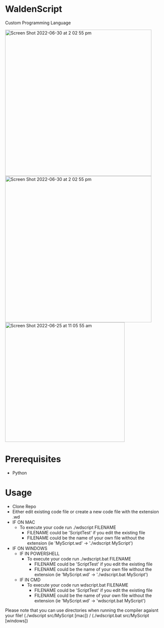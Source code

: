 # WaldenScript
Custom Programming Language

<img width="475" alt="Screen Shot 2022-06-30 at 2 02 55 pm" src="https://user-images.githubusercontent.com/20080981/176594516-4bc9830a-a3bc-4340-99aa-7d855a6023d7.png">
<img width="475" alt="Screen Shot 2022-06-30 at 2 02 55 pm" src="[https://user-images.githubusercontent.com/20080981/176594516-4bc9830a-a3bc-4340-99aa-7d855a6023d7.png](https://user-images.githubusercontent.com/20080981/175465045-e68ee66a-bc5b-4275-bc73-6b4173a2de6f.png)">
<img width="388" alt="Screen Shot 2022-06-25 at 11 05 55 am" src="https://user-images.githubusercontent.com/20080981/175753532-87ba7610-fa36-4b83-9ebd-32836cd98d5f.png">

# Prerequisites
- Python

# Usage
- Clone Repo
- Either edit existing code file or create a new code file with the extension .wd
- IF ON MAC
    - To execute your code run ./wdscript FILENAME
        - FILENAME could be 'ScriptTest' if you edit the existing file
        - FILENAME could be the name of your own file without the extension (ie 'MyScript.wd' -> './wdscript MyScript')
- IF ON WINDOWS
    - IF IN POWERSHELL
        - To execute your code run ./wdscript.bat FILENAME
            - FILENAME could be 'ScriptTest' if you edit the existing file
            - FILENAME could be the name of your own file without the extension (ie 'MyScript.wd' -> './wdscript.bat MyScript')
    - IF IN CMD
        - To execute your code run wdscript.bat FILENAME
            - FILENAME could be 'ScriptTest' if you edit the existing file
            - FILENAME could be the name of your own file without the extension (ie 'MyScript.wd' -> 'wdscript.bat MyScript')
            
Please note that you can use directories when running the compiler agaisnt your file! (./wdscript src/MyScript [mac]) / (./wdscript.bat src/MyScript [windows])
